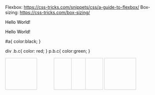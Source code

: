 Flexbox: 
    https://css-tricks.com/snippets/css/a-guide-to-flexbox/
Box-sizing:
    https://css-tricks.com/box-sizing/


<p id="a" class="b c">Hello World!</p>
<style>

.b.c{
    color: red;
}
#a{
    color:black;
}
p.b.c{
    color:green;
}
</style>
<div><p id="a" class="b c">Hello World!</p></div>
#a{
    color:black;
}

div .b.c{
    color: red;
}
p.b.c{
    color:green;
}

<section>
<div class="item item1"></div>
<div class="item item2"></div>
<div class="item item3"></div>
<div class="item item4"></div>
</section>

<style>
    .item{
        display: inline-block;
        border: 1px solid #ccc;
        width: 100px;
        height: 100px;
        position:relative;
    }
    .item2{
        left: 50px;
    }
</style>